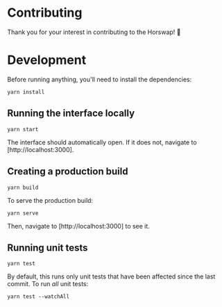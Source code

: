 # Contributing

Thank you for your interest in contributing to the Horswap! 🐎

# Development

Before running anything, you'll need to install the dependencies:

```
yarn install
```

## Running the interface locally

```
yarn start
```

The interface should automatically open. If it does not, navigate to [http://localhost:3000].

## Creating a production build

```
yarn build
```

To serve the production build:

```
yarn serve
```

Then, navigate to [http://localhost:3000] to see it.

## Running unit tests

```
yarn test
```

By default, this runs only unit tests that have been affected since the last commit. To run _all_ unit tests:

```
yarn test --watchAll
```
